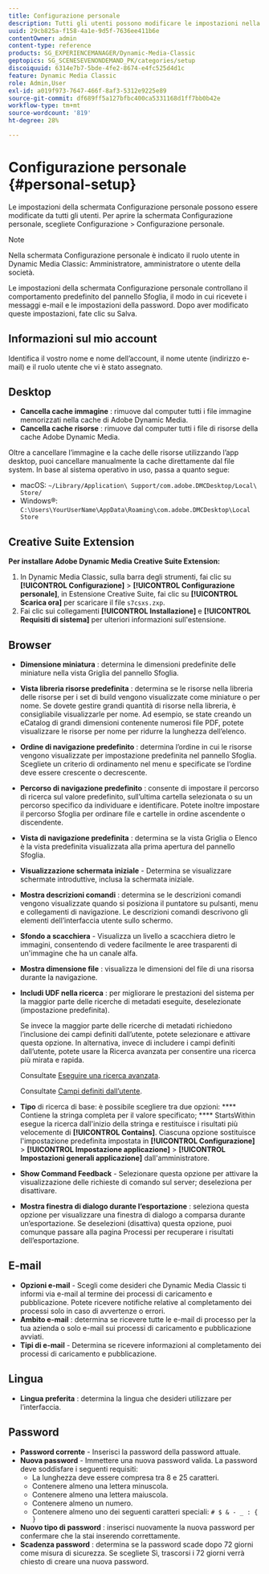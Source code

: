 ```yaml
---
title: Configurazione personale
description: Tutti gli utenti possono modificare le impostazioni nella schermata Configurazione personale di Dynamic Media Classic.
uuid: 29cb825a-f158-4a1e-9d5f-7636ee411b6e
contentOwner: admin
content-type: reference
products: SG_EXPERIENCEMANAGER/Dynamic-Media-Classic
geptopics: SG_SCENESEVENONDEMAND_PK/categories/setup
discoiquuid: 6314e7b7-5bde-4fe2-8674-e4fc525d4d1c
feature: Dynamic Media Classic
role: Admin,User
exl-id: a019f973-7647-466f-8af3-5312e9225e89
source-git-commit: df689ff5a127bfbc400ca5331168d1ff7bb0b42e
workflow-type: tm+mt
source-wordcount: '819'
ht-degree: 28%

---
```


# Configurazione personale {#personal-setup}

Le impostazioni della schermata Configurazione personale possono essere modificate da tutti gli utenti. Per aprire la schermata Configurazione personale, scegliete Configurazione > Configurazione personale.

>[!NOTE]
>
>Nella schermata Configurazione personale è indicato il ruolo utente in Dynamic Media Classic: Amministratore, amministratore o utente della società.

Le impostazioni della schermata Configurazione personale controllano il comportamento predefinito del pannello Sfoglia, il modo in cui ricevete i messaggi e-mail e le impostazioni della password. Dopo aver modificato queste impostazioni, fate clic su Salva.

## Informazioni sul mio account

Identifica il vostro nome e nome dell’account, il nome utente (indirizzo e-mail) e il ruolo utente che vi è stato assegnato.

## Desktop

* **Cancella cache immagine** : rimuove dal computer tutti i file immagine memorizzati nella cache di Adobe Dynamic Media.
* **Cancella cache risorse** : rimuove dal computer tutti i file di risorse della cache Adobe Dynamic Media.

Oltre a cancellare l’immagine e la cache delle risorse utilizzando l’app desktop, puoi cancellare manualmente la cache direttamente dal file system. In base al sistema operativo in uso, passa a quanto segue:

* macOS: `~/Library/Application\ Support/com.adobe.DMCDesktop/Local\ Store/`
* Windows®: `C:\Users\YourUserName\AppData\Roaming\com.adobe.DMCDesktop\Local Store`

## Creative Suite Extension

**Per installare Adobe Dynamic Media Creative Suite Extension:**

1. In Dynamic Media Classic, sulla barra degli strumenti, fai clic su **[!UICONTROL Configurazione]** > **[!UICONTROL Configurazione personale]**, in Estensione Creative Suite, fai clic su **[!UICONTROL Scarica ora]** per scaricare il file `s7csxs.zxp`.
1. Fai clic sui collegamenti **[!UICONTROL Installazione]** e **[!UICONTROL Requisiti di sistema]** per ulteriori informazioni sull&#39;estensione.

<!--    A readme file is included at the root of the unzipped file to provide you with additional information about the extension.

1. Depending on your installed operating system, do one of the following: -->

<!-- #### Windows

|If you are running|Do this|
|--- |--- |
|Adobe Illustrator 18 in Adobe Creative Cloud 2014|<ul><li>From the root of the unzipped folder, click CC-2014.</li><li>Depending on the bit version of Adobe Illustrator that you are using, click win32 or win64.</li><li>Click libraries > flame, and then copy `aflame.dll` to Adobe Illustrator's executable folder. For example, `C:\Program Files\Adobe\Adobe Illustrator CC 2014\Support Files\Contents\Windows`. </li></ul><br/>**Note**: This example path is for the 64-bit location; the 32-bit location may fall under Program Files (x86) instead. <br/><ul><li>Return to the same libraries folder, click flamingo, and then copy `aflamingo.dll` to the same Adobe Illustrator executable folder that you used in the previous step. </li><li>Return to the win32 or win64 folder that you selected in step 2, and then copy `AdobeS7FXGFileFormat.aip` to Adobe Illustrator's plug-ins folder. For example, `C:\Program Files\Adobe\Adobe Illustrator CC 2014\Plug-ins\Illustrator Formats`. </li></ul> <br/>**Note**: This example path is for the 64-bit location; the 32-bit location may fall under Program Files (x86) instead.|
|Adobe Illustrator 17 in Adobe Creative Cloud|<ul><li>From the root of the unzipped folder, click CC. </li><li>Depending on the bit version of Adobe Illustrator that you are using, click win32 or win64.</li><li> Copy `AdobeS7FXGFileFormat.aip` to Adobe Illustrator's plug-ins folder. For example, `C:\Program Files\Adobe\Adobe Illustrator CC (64 Bit)\Plug-ins\Illustrator Formats`.</li></ul><br/>**Note**: This example path is for the 64-bit location; the 32-bit location may fall under Program Files (x86) instead.|
|Adobe Illustrator 16 in Adobe Creative Suite 6|<ul><li>From the root of the unzipped folder, click 6.0. </li><li>Depending on the bit version of Adobe Illustrator that you are using, click win32 or win64. </li><li>Copy AdobeS7FXGFileFormat.aip to Adobe Illustrator's plug-ins folder. For example, `C:\Program Files\Adobe\Adobe Illustrator CS6 (64 Bit)\Plug-ins\Illustrator Formats`.</li></ul><br/>**Note**: This example path is for the 64-bit location; the 32-bit location may fall under Program Files (x86) instead.|

#### Mac

|If you are running|Do this|
|--- |--- |
|Adobe Illustrator 18 in Adobe Creative Cloud 2014|<ul><li>From the root of the unzipped folder, click CC-2014 > mac64.</li><li>Click libraries > flame, and then copy the `aflame.framework` folder to Adobe Illustrator package contents folder. For example, `/Applications/Adobe Illustrator CC 2014/ Illustrator.app/Contents/Frameworks/`. (To open Adobe Illustrator’s package contents folder, right-click on the Adobe illustrator CC 2014 icon and click Show Package Contents from context menu).</li><li>Return to the same libraries folder, click `flamingo`, and then copy the `aflamingo.framework` folder to the same Adobe Illustrator package contents folder that you used in the previous step.</li><li>Return to the mac64 folder that you selected in step 1, and then copy the `AdobeS7FXGFileFormat.aip` folder to Adobe Illustrator’s plug-in folder. For example, `/Applications/Adobe Illustrator CC 2014/Plug-ins/Illustrator Formats/`.</li></ul><br/>|
|Adobe Illustrator 17 in Adobe Creative Cloud|<ul><li>From the root of the unzipped folder, click CC > mac64</li><li>Copy the `AdobeS7FXGFileFormat.aip` folder to Adobe Illustrator’s plug-in folder. For example, `/Applications/Adobe Illustrator CC/Plug-ins/Illustrator Formats/`.</li></ul><br/>|
|Adobe Illustrator 16 in Adobe Creative Suite 6|<ul><li>From the root of the unzipped folder, click 6.0 > mac64</li><li>Copy the `AdobeS7FXGFileFormat.aip` folder to Adobe Illustrator’s plug-in folder. For example, `/Applications/Adobe Illustrator CS6/Plug-ins/Illustrator Formats/`.</li></ul>|

The plug-in is now available for you to use in Adobe Illustrator. -->

## Browser

* **Dimensione miniatura** : determina le dimensioni predefinite delle miniature nella vista Griglia del pannello Sfoglia.
* **Vista libreria risorse predefinita** : determina se le risorse nella libreria delle risorse per i set di build vengono visualizzate come miniature o per nome. Se dovete gestire grandi quantità di risorse nella libreria, è consigliabile visualizzarle per nome. Ad esempio, se state creando un eCatalog di grandi dimensioni contenente numerosi file PDF, potete visualizzare le risorse per nome per ridurre la lunghezza dell’elenco.
* **Ordine di navigazione predefinito** : determina l’ordine in cui le risorse vengono visualizzate per impostazione predefinita nel pannello Sfoglia. Scegliete un criterio di ordinamento nel menu e specificate se l’ordine deve essere crescente o decrescente.
* **Percorso di navigazione predefinito** : consente di impostare il percorso di ricerca sul valore predefinito, sull’ultima cartella selezionata o su un percorso specifico da individuare e identificare. Potete inoltre impostare il percorso Sfoglia per ordinare file e cartelle in ordine ascendente o discendente.
* **Vista di navigazione predefinita** : determina se la vista Griglia o Elenco è la vista predefinita visualizzata alla prima apertura del pannello Sfoglia.
* **Visualizzazione schermata iniziale**  - Determina se visualizzare schermate introduttive, inclusa la schermata iniziale.
* **Mostra descrizioni comandi** : determina se le descrizioni comandi vengono visualizzate quando si posiziona il puntatore su pulsanti, menu e collegamenti di navigazione. Le descrizioni comandi descrivono gli elementi dell’interfaccia utente sullo schermo.
* **Sfondo a scacchiera**  - Visualizza un livello a scacchiera dietro le immagini, consentendo di vedere facilmente le aree trasparenti di un&#39;immagine che ha un canale alfa.
* **Mostra dimensione file** : visualizza le dimensioni del file di una risorsa durante la navigazione.
* **Includi UDF nella ricerca** : per migliorare le prestazioni del sistema per la maggior parte delle ricerche di metadati eseguite, deselezionate (impostazione predefinita).

   Se invece la maggior parte delle ricerche di metadati richiedono l’inclusione dei campi definiti dall’utente, potete selezionare e attivare questa opzione. In alternativa, invece di includere i campi definiti dall’utente, potete usare la Ricerca avanzata per consentire una ricerca più mirata e rapida.

   Consultate [Eseguire una ricerca avanzata](searching-assets.md#conducting_an_advanced_search).

   Consultate [Campi definiti dall’utente](application-setup.md#user_defined_fields).

* **Tipo**  di ricerca di base: è possibile scegliere tra due opzioni:  **** Contiene la stringa completa per il valore specificato;  **** StartsWithin esegue la ricerca dall&#39;inizio della stringa e restituisce i risultati più velocemente di  **[!UICONTROL Contains]**. Ciascuna opzione sostituisce l&#39;impostazione predefinita impostata in **[!UICONTROL Configurazione]** > **[!UICONTROL Impostazione applicazione]** > **[!UICONTROL Impostazioni generali applicazione]** dall&#39;amministratore.
* **Show Command Feedback**  - Selezionare questa opzione per attivare la visualizzazione delle richieste di comando sul server; deseleziona per disattivare.
* **Mostra finestra di dialogo durante l’esportazione** : seleziona questa opzione per visualizzare una finestra di dialogo a comparsa durante un’esportazione. Se deselezioni (disattiva) questa opzione, puoi comunque passare alla pagina Processi per recuperare i risultati dell’esportazione.

## E-mail

* **Opzioni e-mail**  - Scegli come desideri che Dynamic Media Classic ti informi via e-mail al termine dei processi di caricamento e pubblicazione. Potete ricevere notifiche relative al completamento dei processi solo in caso di avvertenze o errori.
* **Ambito e-mail** : determina se ricevere tutte le e-mail di processo per la tua azienda o solo e-mail sui processi di caricamento e pubblicazione avviati.
* **Tipi di e-mail**  - Determina se ricevere informazioni al completamento dei processi di caricamento e pubblicazione.

## Lingua

* **Lingua preferita** : determina la lingua che desideri utilizzare per l’interfaccia.

## Password

* **Password corrente**  - Inserisci la password della password attuale.
* **Nuova password**  - Immettere una nuova password valida. La password deve soddisfare i seguenti requisiti:
   * La lunghezza deve essere compresa tra 8 e 25 caratteri.
   * Contenere almeno una lettera minuscola.
   * Contenere almeno una lettera maiuscola.
   * Contenere almeno un numero.
   * Contenere almeno uno dei seguenti caratteri speciali: `# $ & - _ : { }`
* **Nuovo tipo di password** : inserisci nuovamente la nuova password per confermare che la stai inserendo correttamente.
* **Scadenza password** : determina se la password scade dopo 72 giorni come misura di sicurezza. Se scegliete Sì, trascorsi i 72 giorni verrà chiesto di creare una nuova password.
